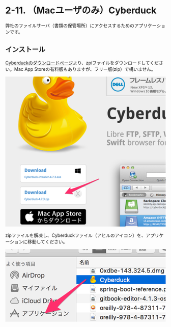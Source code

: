 # 2-11. （Macユーザのみ）Cyberduck
弊社のファイルサーバ（書類の保管場所）にアクセスするためのアプリケーションです。

## インストール
[Cyberduckのダウンロードページ](https://cyberduck.io/index.ja.html?l=ja)より、zpiファイルをダウンロードしてください。Mac App Storeの有料版もありますが、フリー版(zip）で構いません。

![ダウンロードリンク](../images/image-02-0009.png)

zipファイルを解凍し、Cyberduckファイル（アヒルのアイコン）を、アプリケーションに移動してください。

![アプリケーションへ移動](../images/image-02-0010.png)
